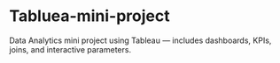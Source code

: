# Tabluea-mini-project
Data Analytics mini project using Tableau — includes dashboards, KPIs, joins, and interactive parameters.
